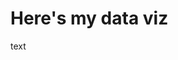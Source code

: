 # Here's my data viz

text

<div class="flourish-embed flourish-chart" data-src="visualisation/11663002"><script src="https://public.flourish.studio/resources/embed.js"></script></div>
